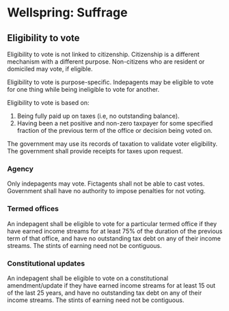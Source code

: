 # Wellspring: Suffrage

## Eligibility to vote

Eligibility to vote is not linked to citizenship. Citizenship is a different mechanism with a different purpose. Non-citizens who are resident or domiciled may vote, if eligible.

Eligibility to vote is purpose-specific. Indepagents may be eligible to vote for one thing while being ineligible to vote for another.

Eligibility to vote is based on:
1. Being fully paid up on taxes (i.e, no outstanding balance).
2. Having been a net positive and non-zero taxpayer for some specified fraction of the previous term of the office or decision being voted on.

The government may use its records of taxation to validate voter eligibility. The government shall provide receipts for taxes upon request.

### Agency

Only indepagents may vote. Fictagents shall not be able to cast votes. Government shall have no authority to impose penalties for not voting.

### Termed offices

An indepagent shall be eligible to vote for a particular termed office if they have earned income streams for at least 75% of the duration of the previous term of that office, and have no outstanding tax debt on any of their income streams. The stints of earning need not be contiguous.

### Constitutional updates

An indepagent shall be eligible to vote on a constitutional amendment/update if they have earned income streams for at least 15 out of the last 25 years, and have no outstanding tax debt on any of their income streams. The stints of earning need not be contiguous.
